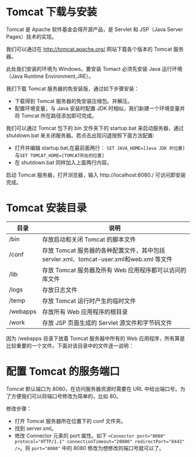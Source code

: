 # Tomcat 下载与安装
Tomcat 是 Apache 软件基金会得开源产品，是 Servlet 和 JSP（Java Server Pages）技术的实现。

我们可以通过在 http://tomcat.apache.org/ 网站下载各个版本的 Tomcat 服务器。

此处我们安装的环境为 Windows。要安装 Tomact 必须先安装 Java 运行环境（Java Runtime Environment,JRE）。

我们下载 Tomcat 服务器的免安装版，通过如下步骤安装：
* 下载得到 Tomcat 服务器的免安装压缩包。并解压。
* 配置环境变量，与 Java 安装时配置 JDK 时相似，我们新建一个环境变量并将 Tomcat 所在路径添加即可完成。

我们可以通过 Tomcat 包下的 bin 文件夹下的 startup.bat 来启动服务器，通过shutdown.bat 来关闭服务器。若点击出现闪退按照下面方法配置:
* 打开并编辑 startup.bat,在最前面两行： `SET JAVA_HOME=[Java JDK 的位置]`与`SET TOMCAT_HOME=[TOMCAT所在的位置]`
* 在 shutdown.bat 同样加入上面两行内容。

启动 Tomcat 服务器，打开浏览器，输入 http://localhost:8080./ 可访问即安装完成。

# Tomcat 安装目录
|目录|说明|
|-|-|
|/bin|存放启动和关闭 Tomcat 的脚本文件|
|/conf|存放 Tomcat 服务器的各种配置文件，其中包括 servler.xml、tomcat-user.xml和web.xml 等文件|
|/lib|存放 Tomcat 服务器及所有 Web 应用程序都可以访问的库文件|
|/logs|存放日志文件|
|/temp|存放 Tomcat 运行时产生的临时文件|
|/webapps|存放所有 Web 应用程序的根目录|
|/work|存放 JSP 页面生成的 Servlet 源文件和字节码文件|

因为 /webapps 目录下放着 Tomcat 服务器中所有的 Web 应用程序，所有算是比较重要的一个文件。下面对该目录中的文件逐一说明：

# 配置 Tomcat 的服务端口
Tomcat 默认端口为 8080，在访问服务器资源时需要在 URL 中给出端口号。为了方便我们可以将端口号修改为简单的，比如 80。

修改步骤：
* 打开 Tomcat 服务器所在位置下的 conf 文件夹。
* 找到 server.xml。
* 修改 Connector 元素的 port 属性。如下 `<Connector port="8080" protocol="HTTP/1.1" connectionTimeout="20000" redirectPort="8443" />`。将 `port="8080"` 中的 8080 修改为想修改的端口号就可以了。
